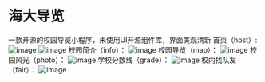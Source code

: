 # 海大导览
一款开源的校园导览小程序，未使用UI开源组件库，界面美观清新
首页（host）:
![image](https://1-1259298322.cos.ap-chengdu.myqcloud.com/1.png)
![image](https://1-1259298322.cos.ap-chengdu.myqcloud.com/2.png)
校园简介（info）：
![image](https://1-1259298322.cos.ap-chengdu.myqcloud.com/intro.png)
校园导览（map）：
![image](https://1-1259298322.cos.ap-chengdu.myqcloud.com/map.png)
校园风光（photo）：
![image](https://1-1259298322.cos.ap-chengdu.myqcloud.com/photo.png)
学校分数线（grade）：
![image](https://1-1259298322.cos.ap-chengdu.myqcloud.com/grade.png)
校内找队友（fair）：
![image](https://1-1259298322.cos.ap-chengdu.myqcloud.com/friend.png)
